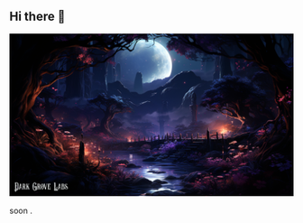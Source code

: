 ## Hi there 👋



![dg](https://github.com/darkgrovelabs/.github/blob/6d907cbc299324f76095b9ace6b9343a8ea61b9b/profile/assets/dg-bg.png)

soon .

